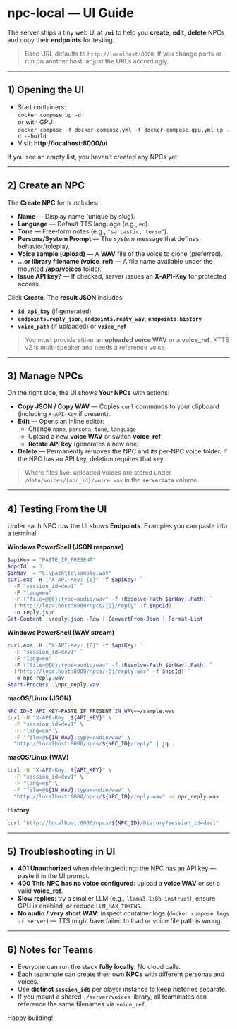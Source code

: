 # npc-local — UI Guide

The server ships a tiny web UI at **`/ui`** to help you **create**, **edit**, **delete** NPCs and copy their **endpoints** for testing.

> Base URL defaults to `http://localhost:8000`. If you change ports or run on another host, adjust the URLs accordingly.

---

## 1) Opening the UI

- Start containers:  
  `docker compose up -d`  
  or with GPU:  
  `docker compose -f docker-compose.yml -f docker-compose.gpu.yml up -d --build`
- Visit: **http://localhost:8000/ui**

If you see an empty list, you haven’t created any NPCs yet.

---

## 2) Create an NPC

The **Create NPC** form includes:

- **Name** — Display name (unique by slug).
- **Language** — Default TTS language (e.g., `en`).
- **Tone** — Free‑form notes (e.g., `"sarcastic, terse"`).
- **Persona/System Prompt** — The *system* message that defines behavior/roleplay.
- **Voice sample (upload)** — A **WAV** file of the voice to clone (preferred).
- **…or library filename (voice_ref)** — A file name available under the mounted **/app/voices** folder.
- **Issue API key?** — If checked, server issues an **X‑API‑Key** for protected access.

Click **Create**. The **result JSON** includes:
- **`id`**, **`api_key`** (if generated)
- **`endpoints.reply_json`**, **`endpoints.reply_wav`**, **`endpoints.history`**
- **`voice_path`** (if uploaded) or **`voice_ref`**

> You must provide either an **uploaded voice WAV** or a **voice_ref**. XTTS v2 is multi‑speaker and needs a reference voice.

---

## 3) Manage NPCs

On the right side, the UI shows **Your NPCs** with actions:

- **Copy JSON / Copy WAV** — Copies `curl` commands to your clipboard (including `X-API-Key` if present).
- **Edit** — Opens an inline editor:
  - Change `name`, `persona`, `tone`, `language`
  - Upload a new **voice WAV** or switch **voice_ref**
  - **Rotate API key** (generates a new one)
- **Delete** — Permanently removes the NPC and its per‑NPC voice folder. If the NPC has an API key, deletion requires that key.

> Where files live: uploaded voices are stored under `/data/voices/{npc_id}/voice.wav` in the **`serverdata`** volume.

---

## 4) Testing From the UI

Under each NPC row the UI shows **Endpoints**. Examples you can paste into a terminal:

**Windows PowerShell (JSON response)**
```powershell
$apiKey = "PASTE_IF_PRESENT"
$npcId  = 3
$inWav  = "C:\path\to\sample.wav"
curl.exe -H ("X-API-Key: {0}" -f $apiKey) `
  -F "session_id=dev1" `
  -F "lang=en" `
  -F ("file=@{0};type=audio/wav" -f (Resolve-Path $inWav).Path) `
  ("http://localhost:8000/npcs/{0}/reply" -f $npcId) `
  -o reply.json
Get-Content .\reply.json -Raw | ConvertFrom-Json | Format-List
```

**Windows PowerShell (WAV stream)**
```powershell
curl.exe -H ("X-API-Key: {0}" -f $apiKey) `
  -F "session_id=dev1" `
  -F "lang=en" `
  -F ("file=@{0};type=audio/wav" -f (Resolve-Path $inWav).Path) `
  ("http://localhost:8000/npcs/{0}/reply.wav" -f $npcId) `
  -o npc_reply.wav
Start-Process .\npc_reply.wav
```

**macOS/Linux (JSON)**
```bash
NPC_ID=3 API_KEY=PASTE_IF_PRESENT IN_WAV=~/sample.wav
curl -H "X-API-Key: ${API_KEY}" \
  -F "session_id=dev1" \
  -F "lang=en" \
  -F "file=@${IN_WAV};type=audio/wav" \
  "http://localhost:8000/npcs/${NPC_ID}/reply" | jq .
```

**macOS/Linux (WAV)**
```bash
curl -H "X-API-Key: ${API_KEY}" \
  -F "session_id=dev1" \
  -F "lang=en" \
  -F "file=@${IN_WAV};type=audio/wav" \
  "http://localhost:8000/npcs/${NPC_ID}/reply.wav" -o npc_reply.wav
```

**History**
```bash
curl "http://localhost:8000/npcs/${NPC_ID}/history?session_id=dev1"
```

---

## 5) Troubleshooting in UI

- **401 Unauthorized** when deleting/editing: the NPC has an API key — paste it in the UI prompt.
- **400 This NPC has no voice configured**: upload a **voice WAV** or set a valid **voice_ref**.
- **Slow replies**: try a smaller LLM (e.g., `llama3.1:8b-instruct`), ensure GPU is enabled, or reduce `LLM_MAX_TOKENS`.
- **No audio / very short WAV**: inspect container logs (`docker compose logs -f server`) — TTS might have failed to load or voice file path is wrong.

---

## 6) Notes for Teams

- Everyone can run the stack **fully locally**. No cloud calls.
- Each teammate can create their own **NPCs** with different personas and voices.
- Use **distinct `session_id`s** per player instance to keep histories separate.
- If you mount a shared `./server/voices` library, all teammates can reference the same filenames via `voice_ref`.

Happy building!
